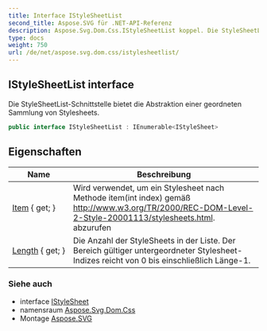 ```yaml
---
title: Interface IStyleSheetList
second_title: Aspose.SVG für .NET-API-Referenz
description: Aspose.Svg.Dom.Css.IStyleSheetList koppel. Die StyleSheetListSchnittstelle bietet die Abstraktion einer geordneten Sammlung von Stylesheets.
type: docs
weight: 750
url: /de/net/aspose.svg.dom.css/istylesheetlist/
---
```

## IStyleSheetList interface

Die StyleSheetList-Schnittstelle bietet die Abstraktion einer geordneten Sammlung von Stylesheets.

```csharp
public interface IStyleSheetList : IEnumerable<IStyleSheet>
```

## Eigenschaften

| Name | Beschreibung |
| --- | --- |
| [Item](../../aspose.svg.dom.css/istylesheetlist/item/) { get; } | Wird verwendet, um ein Stylesheet nach Methode item(int index) gemäß http://www.w3.org/TR/2000/REC-DOM-Level-2-Style-20001113/stylesheets.html. abzurufen |
| [Length](../../aspose.svg.dom.css/istylesheetlist/length/) { get; } | Die Anzahl der StyleSheets in der Liste. Der Bereich gültiger untergeordneter Stylesheet-Indizes reicht von 0 bis einschließlich Länge-1. |

### Siehe auch

* interface [IStyleSheet](../istylesheet/)
* namensraum [Aspose.Svg.Dom.Css](../../aspose.svg.dom.css/)
* Montage [Aspose.SVG](../../)


